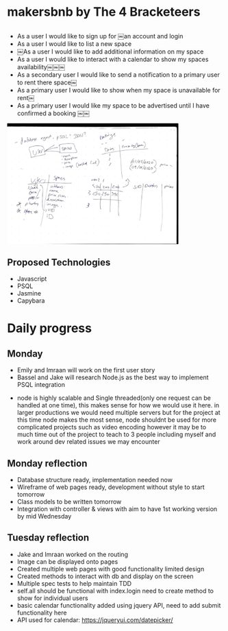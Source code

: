 # makersbnb by The 4 Bracketeers

##
* As a user I would like to sign up for ￼an account and login
* As a user I would like to list a new space
* ￼As a user I would like to add additional information on my space
* As a user I would like to interact with a calendar to show my spaces availability￼￼￼
* As a secondary user I would like to send a notification to a primary user to rent there space￼
* As a primary user I would like to show when my space is unavailable for rent￼
* As a primary user I would like my space to be advertised until I have confirmed a booking ￼￼

<img alt="Plan" src="./images/planning.jpg" width="400px" style="display: block;" />

## Proposed Technologies
- Javascript
- PSQL
- Jasmine
- Capybara


# Daily progress
## Monday
* Emily and Imraan will work on the first user story
* Bassel and Jake will research Node.js as the best way to implement PSQL integration
- node is highly scalable and Single threaded(only one request can be handled at one time), this makes sense for how we would use it here. in larger productions we would need multiple servers but for the project at this time node makes the most sense, node shouldnt be used for more complicated projects such as video encoding
however it may be to much time out of the project to teach to 3 people including myself and work around dev related issues we may encounter

## Monday reflection
- Database structure ready, implementation needed now
- Wireframe of web pages ready, development without style to start tomorrow
- Class models to be written tomorrow
- Integration with controller & views with aim to have 1st working version by mid Wednesday

## Tuesday reflection
- Jake and Imraan worked on the routing
- Image can be displayed onto pages
- Created multiple web pages with good functionality limited design
- Created methods to interact with db and display on the screen
- Multiple spec tests to help maintain TDD
- self.all should be functional with index.login need to create method to show for individual users
- basic calendar functionality added using jquery API, need to add submit functionality here
- API used for calendar: https://jqueryui.com/datepicker/
